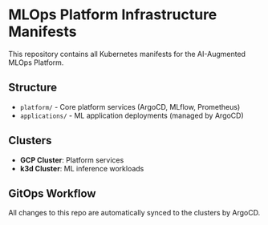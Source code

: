 # MLOps Platform Infrastructure Manifests

This repository contains all Kubernetes manifests for the AI-Augmented MLOps Platform.

## Structure
- `platform/` - Core platform services (ArgoCD, MLflow, Prometheus)
- `applications/` - ML application deployments (managed by ArgoCD)

## Clusters
- **GCP Cluster**: Platform services
- **k3d Cluster**: ML inference workloads

## GitOps Workflow
All changes to this repo are automatically synced to the clusters by ArgoCD.